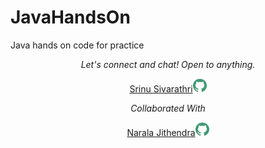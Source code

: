 # JavaHandsOn
Java hands on code for practice
<p align="center">
  <i>Let's connect and chat! Open to anything.</i>
  <p align="center">
    <a href="https://github.com/Srinusivarathri">Srinu Sivarathri<img alt=" GitHub" width="22px" src="https://github.com/Srinusivarathri/Srinusivarathri/blob/main/New%20folder/github.svg" /></a>
    </p>
 <p align="center">
 <i>Collaborated With</i>
  <p align="center">
    <a href="https://github.com/NaralaJithendra">Narala Jithendra<img alt=" GitHub" width="22px" src="https://github.com/Srinusivarathri/Srinusivarathri/blob/main/New%20folder/github.svg" /></a>
    </p>
